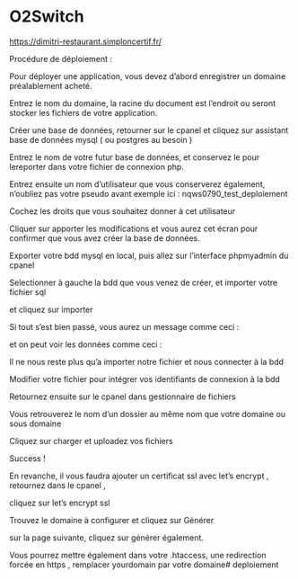 # O2Switch
https://dimitri-restaurant.simploncertif.fr/





Procédure de déploiement : 

Pour déployer une application, vous devez d’abord  enregistrer un domaine préalablement acheté. 


Entrez le nom du domaine, la racine du document est l’endroit ou seront stocker les fichiers de votre application. 

Créer une base de données,  retourner sur le cpanel et cliquez sur  assistant base de données mysql ( ou postgres  au besoin )


Entrez le nom de votre futur base de données, et conservez le  pour lereporter dans votre fichier de connexion php.


Entrez ensuite un nom d’utilisateur que vous conserverez également, n’oubliez pas votre pseudo avant  exemple ici : nqws0790_test_deploiement


Cochez les droits que vous souhaitez donner à cet utilisateur


Cliquer sur apporter les modifications et vous aurez cet écran pour confirmer que vous avez créer la base de données. 


Exporter votre bdd mysql en local, puis allez sur l’interface phpmyadmin du cpanel 

Selectionner à gauche la bdd que vous venez de créer, et importer votre fichier sql 

et cliquez sur importer

Si tout s’est bien passé, vous aurez un message comme ceci : 

et on peut voir les données comme ceci :

Il ne nous reste plus qu’a importer notre fichier et nous connecter à la bdd

Modifier votre fichier pour intégrer vos identifiants de connexion à la bdd

Retournez ensuite sur le cpanel  dans gestionnaire de fichiers

Vous retrouverez le nom d’un dossier au même nom que votre domaine ou sous domaine 

Cliquez sur charger et uploadez vos fichiers

Success ! 

En revanche, il vous faudra ajouter un certificat ssl avec let’s encrypt , retournez dans le cpanel , 

cliquez sur let’s encrypt  ssl 

Trouvez le domaine à configurer et cliquez sur Générer

sur la page suivante, cliquez sur générer également.

Vous pourrez mettre également dans votre .htaccess, une redirection forcée en https , 
remplacer yourdomain par votre domaine# deploiement
